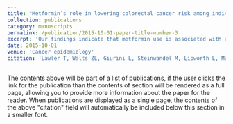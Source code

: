 ```yaml
---
title: "Metformin’s role in lowering colorectal cancer risk among individuals with diabetes from the Southern Community Cohort Study"
collection: publications
category: manuscripts
permalink: /publication/2015-10-01-paper-title-number-3
excerpt: 'Our findings indicate that metformin use is associated with a reduced risk of CRC in individuals with diabetes, including among those from predominantly low SES backgrounds. These results support previous epidemiological findings, and demonstrate that the protective association for metformin in relation to incident CRC likely generalizes to populations with higher underlying risk.'
date: 2015-10-01
venue: 'Cancer epidemiology'
citation: 'Lawler T, Walts ZL, Giurini L, Steinwandel M, Lipworth L, Murff H, Zheng W, Warren Andersen S. Metformin’s role in lowering colorectal cancer risk among individuals with diabetes from the Southern Community Cohort Study. 2024 June; 90; 102566. DOI: 10.1016/j.canep.2024.102566.'
---
```


The contents above will be part of a list of publications, if the user clicks the link for the publication than the contents of section will be rendered as a full page, allowing you to provide more information about the paper for the reader. When publications are displayed as a single page, the contents of the above "citation" field will automatically be included below this section in a smaller font.
